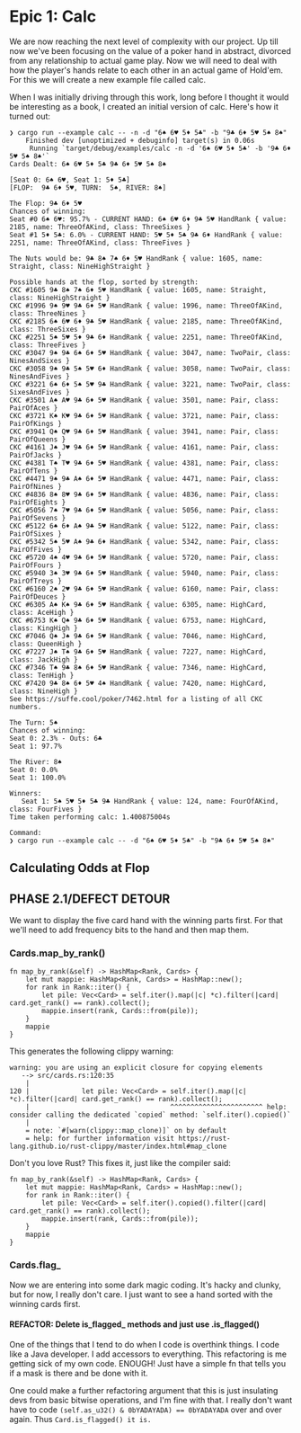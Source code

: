 # Epic 1: Calc

We are now reaching the next level of complexity with our project. Up till
now we've been focusing on the value of a poker hand in abstract, divorced from any
relationship to actual game play. Now we will need to deal with how the player's
hands relate to each other in an actual game of Hold'em. For this we will create
a new example file called calc.

When I was initially driving through this work, long before I thought it would
be interesting as a book, I created an initial version of calc. Here's how it 
turned out:

```
❯ cargo run --example calc -- -n -d "6♠ 6♥ 5♦ 5♣" -b "9♣ 6♦ 5♥ 5♠ 8♠"
    Finished dev [unoptimized + debuginfo] target(s) in 0.06s
     Running `target/debug/examples/calc -n -d '6♠ 6♥ 5♦ 5♣' -b '9♣ 6♦ 5♥ 5♠ 8♠'`
Cards Dealt: 6♠ 6♥ 5♦ 5♣ 9♣ 6♦ 5♥ 5♠ 8♠

[Seat 0: 6♠ 6♥, Seat 1: 5♦ 5♣]
[FLOP:  9♣ 6♦ 5♥, TURN:  5♠, RIVER: 8♠]

The Flop: 9♣ 6♦ 5♥
Chances of winning:
Seat #0 6♠ 6♥: 95.7% - CURRENT HAND: 6♠ 6♥ 6♦ 9♣ 5♥ HandRank { value: 2185, name: ThreeOfAKind, class: ThreeSixes }
Seat #1 5♦ 5♣: 6.0% - CURRENT HAND: 5♥ 5♦ 5♣ 9♣ 6♦ HandRank { value: 2251, name: ThreeOfAKind, class: ThreeFives }

The Nuts would be: 9♣ 8♠ 7♠ 6♦ 5♥ HandRank { value: 1605, name: Straight, class: NineHighStraight }

Possible hands at the flop, sorted by strength:
CKC #1605 9♣ 8♠ 7♠ 6♦ 5♥ HandRank { value: 1605, name: Straight, class: NineHighStraight }
CKC #1996 9♠ 9♥ 9♣ 6♦ 5♥ HandRank { value: 1996, name: ThreeOfAKind, class: ThreeNines }
CKC #2185 6♠ 6♥ 6♦ 9♣ 5♥ HandRank { value: 2185, name: ThreeOfAKind, class: ThreeSixes }
CKC #2251 5♠ 5♥ 5♦ 9♣ 6♦ HandRank { value: 2251, name: ThreeOfAKind, class: ThreeFives }
CKC #3047 9♠ 9♣ 6♠ 6♦ 5♥ HandRank { value: 3047, name: TwoPair, class: NinesAndSixes }
CKC #3058 9♠ 9♣ 5♠ 5♥ 6♦ HandRank { value: 3058, name: TwoPair, class: NinesAndFives }
CKC #3221 6♠ 6♦ 5♠ 5♥ 9♣ HandRank { value: 3221, name: TwoPair, class: SixesAndFives }
CKC #3501 A♠ A♥ 9♣ 6♦ 5♥ HandRank { value: 3501, name: Pair, class: PairOfAces }
CKC #3721 K♠ K♥ 9♣ 6♦ 5♥ HandRank { value: 3721, name: Pair, class: PairOfKings }
CKC #3941 Q♠ Q♥ 9♣ 6♦ 5♥ HandRank { value: 3941, name: Pair, class: PairOfQueens }
CKC #4161 J♠ J♥ 9♣ 6♦ 5♥ HandRank { value: 4161, name: Pair, class: PairOfJacks }
CKC #4381 T♠ T♥ 9♣ 6♦ 5♥ HandRank { value: 4381, name: Pair, class: PairOfTens }
CKC #4471 9♠ 9♣ A♠ 6♦ 5♥ HandRank { value: 4471, name: Pair, class: PairOfNines }
CKC #4836 8♠ 8♥ 9♣ 6♦ 5♥ HandRank { value: 4836, name: Pair, class: PairOfEights }
CKC #5056 7♠ 7♥ 9♣ 6♦ 5♥ HandRank { value: 5056, name: Pair, class: PairOfSevens }
CKC #5122 6♠ 6♦ A♠ 9♣ 5♥ HandRank { value: 5122, name: Pair, class: PairOfSixes }
CKC #5342 5♠ 5♥ A♠ 9♣ 6♦ HandRank { value: 5342, name: Pair, class: PairOfFives }
CKC #5720 4♠ 4♥ 9♣ 6♦ 5♥ HandRank { value: 5720, name: Pair, class: PairOfFours }
CKC #5940 3♠ 3♥ 9♣ 6♦ 5♥ HandRank { value: 5940, name: Pair, class: PairOfTreys }
CKC #6160 2♠ 2♥ 9♣ 6♦ 5♥ HandRank { value: 6160, name: Pair, class: PairOfDeuces }
CKC #6305 A♠ K♠ 9♣ 6♦ 5♥ HandRank { value: 6305, name: HighCard, class: AceHigh }
CKC #6753 K♠ Q♠ 9♣ 6♦ 5♥ HandRank { value: 6753, name: HighCard, class: KingHigh }
CKC #7046 Q♠ J♠ 9♣ 6♦ 5♥ HandRank { value: 7046, name: HighCard, class: QueenHigh }
CKC #7227 J♠ T♠ 9♣ 6♦ 5♥ HandRank { value: 7227, name: HighCard, class: JackHigh }
CKC #7346 T♠ 9♣ 8♠ 6♦ 5♥ HandRank { value: 7346, name: HighCard, class: TenHigh }
CKC #7420 9♣ 8♠ 6♦ 5♥ 4♠ HandRank { value: 7420, name: HighCard, class: NineHigh }
See https://suffe.cool/poker/7462.html for a listing of all CKC numbers.

The Turn: 5♠
Chances of winning:
Seat 0: 2.3% - Outs: 6♣
Seat 1: 97.7%

The River: 8♠
Seat 0: 0.0%
Seat 1: 100.0%

Winners:
   Seat 1: 5♠ 5♥ 5♦ 5♣ 9♣ HandRank { value: 124, name: FourOfAKind, class: FourFives }
Time taken performing calc: 1.400875004s

Command:
❯ cargo run --example calc -- -d "6♠ 6♥ 5♦ 5♣" -b "9♣ 6♦ 5♥ 5♠ 8♠"
```



## Calculating Odds at Flop

## PHASE 2.1/DEFECT DETOUR

We want to display the five card hand with the winning parts first.
For that we'll need to add frequency bits to the hand and then map them.

### Cards.map_by_rank()

```
fn map_by_rank(&self) -> HashMap<Rank, Cards> {
    let mut mappie: HashMap<Rank, Cards> = HashMap::new();
    for rank in Rank::iter() {
        let pile: Vec<Card> = self.iter().map(|c| *c).filter(|card| card.get_rank() == rank).collect();
        mappie.insert(rank, Cards::from(pile));
    }
    mappie
}
```

This generates the following clippy warning:

```
warning: you are using an explicit closure for copying elements
   --> src/cards.rs:120:35
    |
120 |             let pile: Vec<Card> = self.iter().map(|c| *c).filter(|card| card.get_rank() == rank).collect();
    |                                   ^^^^^^^^^^^^^^^^^^^^^^^ help: consider calling the dedicated `copied` method: `self.iter().copied()`
    |
    = note: `#[warn(clippy::map_clone)]` on by default
    = help: for further information visit https://rust-lang.github.io/rust-clippy/master/index.html#map_clone
```

Don't you love Rust? This fixes it, just like the compiler said:

```
fn map_by_rank(&self) -> HashMap<Rank, Cards> {
    let mut mappie: HashMap<Rank, Cards> = HashMap::new();
    for rank in Rank::iter() {
        let pile: Vec<Card> = self.iter().copied().filter(|card| card.get_rank() == rank).collect();
        mappie.insert(rank, Cards::from(pile));
    }
    mappie
}
```

### Cards.flag_

Now we are entering into some dark magic coding. It's hacky and clunky, but for
now, I really don't care. I just want to see a hand sorted with the winning
cards first.

#### REFACTOR: Delete is_flagged_ methods and just use .is_flagged()

One of the things that I tend to do when I code is overthink things. I code
like a Java developer. I add accessors to everything. This refactoring is 
me getting sick of my own code. ENOUGH! Just have a simple fn that tells you
if a mask is there and be done with it. 

One could make a further refactoring argument that this is just insulating
devs from basic bitwise operations, and I'm fine with that. I really don't want 
have to code `(self.as_u32() & 0bYADAYADA) == 0bYADAYADA` over and over again.
Thus `Card.is_flagged() it is.`
